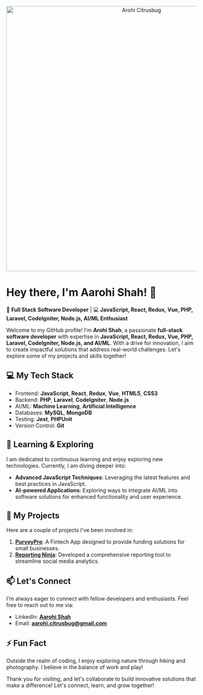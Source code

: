 <p align="center">
  <img src="https://media.giphy.com/media/L1R1tvI9svkIWwpVYr/giphy.gif?cid=ecf05e47smq5uajsv0iovb1f6qzlt74k4eybtfdi7zwckztu&ep=v1_gifs_search&rid=giphy.gif&ct=g" alt="Arohi Citrusbug" width="700"/>
</p>

# Hey there, I'm Aarohi Shah! 👋

🚀 **Full Stack Software Developer** | 💻 **JavaScript, React, Redux, Vue, PHP, Laravel, CodeIgniter, Node.js, AI/ML Enthusiast**

Welcome to my GitHub profile! I'm **Arohi Shah**, a passionate **full-stack software developer** with expertise in **JavaScript, React, Redux, Vue, PHP, Laravel, CodeIgniter, Node.js, and AI/ML**. With a drive for innovation, I aim to create impactful solutions that address real-world challenges. Let's explore some of my projects and skills together!

## 💻 My Tech Stack

- Frontend: **JavaScript**, **React**, **Redux**, **Vue**, **HTML5**, **CSS3**
- Backend: **PHP**, **Laravel**, **CodeIgniter**, **Node.js**
- AI/ML: **Machine Learning**, **Artificial Intelligence**
- Databases: **MySQL**, **MongoDB**
- Testing: **Jest**, **PHPUnit**
- Version Control: **Git**

## 🌱 Learning & Exploring

I am dedicated to continuous learning and enjoy exploring new technologies. Currently, I am diving deeper into:

- **Advanced JavaScript Techniques**: Leveraging the latest features and best practices in JavaScript.
- **AI-powered Applications**: Exploring ways to integrate AI/ML into software solutions for enhanced functionality and user experience.

## 🚀 My Projects

Here are a couple of projects I've been involved in:

1. **[PurveyPro](https://purveypro.com/)**: A Fintech App designed to provide funding solutions for small businesses.
2. **[Reporting Ninja](https://www.reportingninja.com/)**: Developed a comprehensive reporting tool to streamline social media analytics.

## 📫 Let's Connect

I'm always eager to connect with fellow developers and enthusiasts. Feel free to reach out to me via:

- LinkedIn: **[Aarohi Shah](https://linkedin.com/in/aarohi-shah-22b0b3187)**
- Email: **aarohi.citrusbug@gmail.com**

## ⚡ Fun Fact

Outside the realm of coding, I enjoy exploring nature through hiking and photography. I believe in the balance of work and play!

Thank you for visiting, and let's collaborate to build innovative solutions that make a difference! Let's connect, learn, and grow together!
